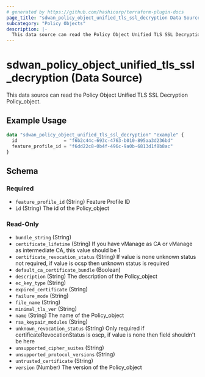```yaml
---
# generated by https://github.com/hashicorp/terraform-plugin-docs
page_title: "sdwan_policy_object_unified_tls_ssl_decryption Data Source - terraform-provider-sdwan"
subcategory: "Policy Objects"
description: |-
  This data source can read the Policy Object Unified TLS SSL Decryption Policy_object.
---
```


# sdwan_policy_object_unified_tls_ssl_decryption (Data Source)

This data source can read the Policy Object Unified TLS SSL Decryption Policy_object.

## Example Usage

```terraform
data "sdwan_policy_object_unified_tls_ssl_decryption" "example" {
  id                 = "f6b2c44c-693c-4763-b010-895aa3d236bd"
  feature_profile_id = "f6dd22c8-0b4f-496c-9a0b-6813d1f8b8ac"
}
```

<!-- schema generated by tfplugindocs -->
## Schema

### Required

- `feature_profile_id` (String) Feature Profile ID
- `id` (String) The id of the Policy_object

### Read-Only

- `bundle_string` (String)
- `certificate_lifetime` (String) If you have vManage as CA or vManage as intermediate CA, this value should be 1
- `certificate_revocation_status` (String) If value is none unknown status not required, if value is ocsp then unknown status is required
- `default_ca_certificate_bundle` (Boolean)
- `description` (String) The description of the Policy_object
- `ec_key_type` (String)
- `expired_certificate` (String)
- `failure_mode` (String)
- `file_name` (String)
- `minimal_tls_ver` (String)
- `name` (String) The name of the Policy_object
- `rsa_keypair_modules` (String)
- `unknown_revocation_status` (String) Only required if certificateRevocationStatus is oscp, if value is none then field shouldn't be here
- `unsupported_cipher_suites` (String)
- `unsupported_protocol_versions` (String)
- `untrusted_certificate` (String)
- `version` (Number) The version of the Policy_object
